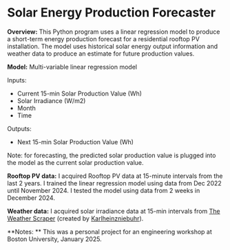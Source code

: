 # Solar Energy Production Forecaster

**Overview:** This Python program uses a linear regression model to produce a short-term energy production forecast for a residential rooftop PV installation. The model uses historical solar energy output information and weather data to produce an estimate for future production values.

**Model:** Multi-variable linear regression model

Inputs: 
- Current 15-min Solar Production Value (Wh)
- Solar Irradiance (W/m2)
- Month
- Time

Outputs: 
- Next 15-min Solar Production Value (Wh)

Note: for forecasting, the predicted solar production value is plugged into the model as the current solar production value. 

**Rooftop PV data:** I acquired Rooftop PV data at 15-minute intervals from the last 2 years. I trained the linear regression model using data from Dec 2022 until November 2024. I tested the model using data from 2 weeks in December 2024.

**Weather data:** I acquired solar irradiance data at 15-min intervals from [The Weather Scraper](https://github.com/Karlheinzniebuhr/the-weather-scraper) (created by [Karlheinzniebuhr](https://github.com/Karlheinzniebuhr)). 

**Notes: ** This was a personal project for an engineering workshop at Boston University, January 2025. 
